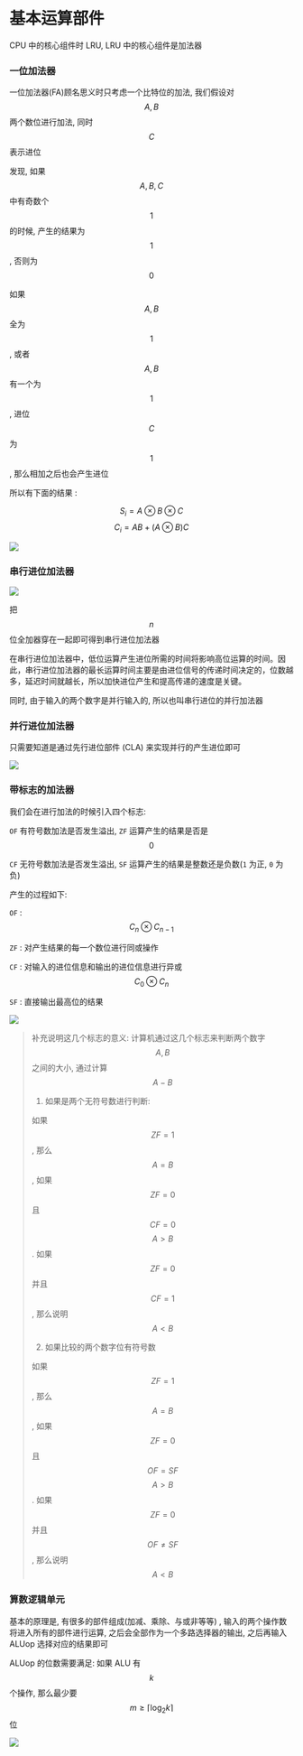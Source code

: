 # 基本运算部件


CPU 中的核心组件时 LRU, LRU 中的核心组件是加法器

### 一位加法器

一位加法器(FA)顾名思义时只考虑一个比特位的加法, 我们假设对 $$A, B$$ 两个数位进行加法, 同时 $$C$$ 表示进位

发现, 如果 $$A, B, C$$ 中有奇数个 $$1$$ 的时候, 产生的结果为 $$1$$ , 否则为 $$0$$

如果 $$A,B$$ 全为 $$1$$, 或者 $$A, B$$ 有一个为 $$1$$, 进位 $$C$$ 为 $$1$$ , 那么相加之后也会产生进位

所以有下面的结果 : 

$$S_i = A \otimes B \otimes C$$         $$C_i = AB + (A \otimes B)C$$

![](./img/Snipaste_2025-06-16_14-02-02.png)


### 串行进位加法器

![](./img/Snipaste_2025-06-16_14-03-00.png)

把 $$n$$ 位全加器穿在一起即可得到串行进位加法器

在串行进位加法器中，低位运算产生进位所需的时间将影响高位运算的时间。因此，串行进位加法器的最长运算时间主要是由进位信号的传递时间决定的，位数越多，延迟时间就越长，所以加快进位产生和提高传递的速度是关键。

同时, 由于输入的两个数字是并行输入的, 所以也叫串行进位的并行加法器


### 并行进位加法器

只需要知道是通过先行进位部件 (CLA) 来实现并行的产生进位即可

![](./img/Snipaste_2025-06-16_14-07-02.png)


### 带标志的加法器

我们会在进行加法的时候引入四个标志: 

`OF` 有符号数加法是否发生溢出,    `ZF` 运算产生的结果是否是 $$0$$

`CF` 无符号数加法是否发生溢出,    `SF` 运算产生的结果是整数还是负数(`1` 为正, `0` 为负)

产生的过程如下:

`OF` : $$C_n \otimes C_{n - 1}$$

`ZF` : 对产生结果的每一个数位进行同或操作

`CF` : 对输入的进位信息和输出的进位信息进行异或 $$C_0 \otimes C_{n}$$

`SF` : 直接输出最高位的结果

![](./img/Snipaste_2025-06-16_14-14-47.png)


> 补充说明这几个标志的意义: 计算机通过这几个标志来判断两个数字$$A, B$$之间的大小, 通过计算 $$A - B$$
>
> 1. 如果是两个无符号数进行判断:
> 
> 如果 $$ZF = 1$$, 那么 $$A = B$$, 如果 $$ZF = 0$$ 且 $$CF = 0$$ $$A > B$$. 如果 $$ZF = 0$$ 并且 $$CF = 1$$ , 那么说明 $$A < B$$
>
> 2. 如果比较的两个数字位有符号数
>
> 如果 $$ZF = 1$$, 那么 $$A = B$$, 如果 $$ZF = 0$$ 且 $$OF = SF$$ $$A > B$$. 如果 $$ZF = 0$$ 并且 $$OF \ne SF$$ , 那么说明 $$A < B$$

### 算数逻辑单元

基本的原理是, 有很多的部件组成(加减、乘除、与或非等等) , 输入的两个操作数将进入所有的部件进行运算, 之后会全部作为一个多路选择器的输出, 之后再输入 ALUop 选择对应的结果即可

ALUop 的位数需要满足: 如果 ALU 有 $$k$$ 个操作, 那么最少要 $$m \ge \left \lceil \log_2 k  \right \rceil$$ 位

![](./img/Snipaste_2025-06-16_14-18-19.png)